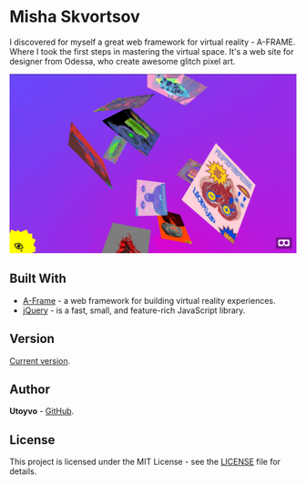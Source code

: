# Misha Skvortsov

I discovered for myself a great web framework for virtual reality - A-FRAME. Where I took the first steps in mastering the virtual space. It's a web site for designer from Odessa, who create awesome glitch pixel art.

![misha skvortsov](https://raw.githubusercontent.com/utoyvo/misha-skvortsov/master/assets/img/screenshots/screenshot-1280x800.png)

## Built With

* [A-Frame](https://aframe.io/) - a web framework for building virtual reality experiences.
* [jQuery](https://jquery.com/) - is a fast, small, and feature-rich JavaScript library.

## Version

[Current version](https://github.com/utoyvo/misha-skvortsov/releases/).

## Author

**Utoyvo** - [GitHub](https://github.com/utoyvo).

## License

This project is licensed under the MIT License - see the [LICENSE](LICENSE) file for details.
